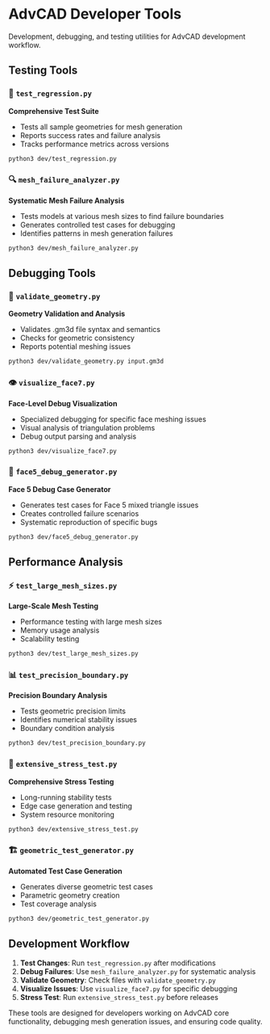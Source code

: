 # AdvCAD Developer Tools

Development, debugging, and testing utilities for AdvCAD development workflow.

## Testing Tools

### 🧪 `test_regression.py`
**Comprehensive Test Suite**
- Tests all sample geometries for mesh generation
- Reports success rates and failure analysis
- Tracks performance metrics across versions

```bash
python3 dev/test_regression.py
```

### 🔍 `mesh_failure_analyzer.py`
**Systematic Mesh Failure Analysis**
- Tests models at various mesh sizes to find failure boundaries
- Generates controlled test cases for debugging
- Identifies patterns in mesh generation failures

```bash
python3 dev/mesh_failure_analyzer.py
```

## Debugging Tools

### 🎯 `validate_geometry.py`
**Geometry Validation and Analysis**
- Validates .gm3d file syntax and semantics
- Checks for geometric consistency
- Reports potential meshing issues

```bash
python3 dev/validate_geometry.py input.gm3d
```

### 👁️ `visualize_face7.py`
**Face-Level Debug Visualization**
- Specialized debugging for specific face meshing issues
- Visual analysis of triangulation problems
- Debug output parsing and analysis

```bash
python3 dev/visualize_face7.py
```

### 🐛 `face5_debug_generator.py`
**Face 5 Debug Case Generator**
- Generates test cases for Face 5 mixed triangle issues
- Creates controlled failure scenarios
- Systematic reproduction of specific bugs

```bash
python3 dev/face5_debug_generator.py
```

## Performance Analysis

### ⚡ `test_large_mesh_sizes.py`
**Large-Scale Mesh Testing**
- Performance testing with large mesh sizes
- Memory usage analysis
- Scalability testing

```bash
python3 dev/test_large_mesh_sizes.py
```

### 📊 `test_precision_boundary.py`
**Precision Boundary Analysis**
- Tests geometric precision limits
- Identifies numerical stability issues
- Boundary condition analysis

```bash
python3 dev/test_precision_boundary.py
```

### 🔬 `extensive_stress_test.py`
**Comprehensive Stress Testing**
- Long-running stability tests
- Edge case generation and testing
- System resource monitoring

```bash
python3 dev/extensive_stress_test.py
```

### 🏗️ `geometric_test_generator.py`
**Automated Test Case Generation**
- Generates diverse geometric test cases
- Parametric geometry creation
- Test coverage analysis

```bash
python3 dev/geometric_test_generator.py
```

## Development Workflow

1. **Test Changes**: Run `test_regression.py` after modifications
2. **Debug Failures**: Use `mesh_failure_analyzer.py` for systematic analysis
3. **Validate Geometry**: Check files with `validate_geometry.py`
4. **Visualize Issues**: Use `visualize_face7.py` for specific debugging
5. **Stress Test**: Run `extensive_stress_test.py` before releases

These tools are designed for developers working on AdvCAD core functionality, debugging mesh generation issues, and ensuring code quality.